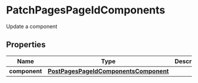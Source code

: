 

# PatchPagesPageIdComponents

Update a component

## Properties

Name | Type | Description | Notes
------------ | ------------- | ------------- | -------------
**component** | [**PostPagesPageIdComponentsComponent**](PostPagesPageIdComponentsComponent.md) |  |  [optional]



